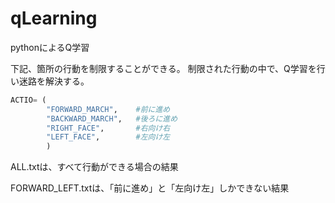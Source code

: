 # qLearning
pythonによるQ学習

下記、箇所の行動を制限することができる。
制限された行動の中で、Q学習を行い迷路を解決する。
```python
ACTIO= (
        "FORWARD_MARCH",    #前に進め
        "BACKWARD_MARCH",   #後ろに進め
        "RIGHT_FACE",       #右向け右
        "LEFT_FACE",        #左向け左
        )
```

ALL.txtは、すべて行動ができる場合の結果

FORWARD_LEFT.txtは、「前に進め」と「左向け左」しかできない結果
